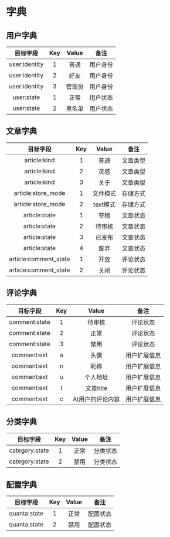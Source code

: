 # 字典

## 用户字典

| 目标字段        | Key          | Value  |  备注 |
| :-------------:|:-------------:|:-----:|:-----:|
| user:identity  | 1           |  普通 | 用户身份 |
| user:identity  | 2           |  好友 | 用户身份 |
| user:identity  | 3           |  管理员 | 用户身份 |
| user:state     | 1           |  正常 | 用户状态 |
| user:state     | 2           |  黑名单 | 用户状态 |


## 文章字典

| 目标字段        | Key          | Value  |  备注 |
| :-------------:|:-------------:|:-----:|:-----:|
| article:kind                 | 1           |  普通 | 文章类型 |
| article:kind                 | 2           |  灵感 | 文章类型 |
| article:kind                 | 3           |  关于 | 文章类型 |
| article:store_mode           | 1           |  文件模式 | 存储方式 |
| article:store_mode           | 2           |  text模式 | 存储方式 |
| article:state                 | 1           |  草稿 | 文章状态 |
| article:state                 | 2           |  待审核 | 文章状态 |
| article:state                 | 3           |  已发布 | 文章状态 |
| article:state                 | 4           |  废弃 | 文章状态 |
| article:comment_state         | 1           |  开放 | 评论状态 |
| article:comment_state         | 2           |  关闭 | 评论状态 |

## 评论字典

| 目标字段        | Key          | Value  |  备注 |
| :-------------:|:-------------:|:-----:|:-----:|
| comment:state     | 1           |  待审核 | 评论状态 |
| comment:state     | 2           |  正常 | 评论状态 |
| comment:state     | 3           |  禁用 | 评论状态 |
| comment:ext     | a           |  头像 | 用户扩展信息 |
| comment:ext     | n           |  昵称 | 用户扩展信息 |
| comment:ext     | u           |  个人地址 | 用户扩展信息 |
| comment:ext     | t           |  文章title | 用户扩展信息 |
| comment:ext     | c           |  At用户的评论内容 | 用户扩展信息 |


## 分类字典

| 目标字段        | Key          | Value  |  备注 |
| :-------------:|:-------------:|:-----:|:-----:|
| category:state     | 1           |  正常 | 分类状态 |
| category:state     | 2           |  禁用 | 分类状态 |

## 配置字典

| 目标字段        | Key          | Value  |  备注 |
| :-------------:|:------------:|:-----:|:-----:|
| quanta:state   | 1            |  正常 | 配置状态 |
| quanta:state   | 2            |  禁用 | 配置状态 |
